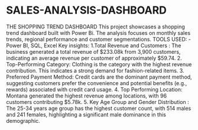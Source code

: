 # SALES-ANALYSIS-DASHBOARD


THE SHOPPING TREND DASHBOARD
This project showcases a shopping trend dashboard built with  Power Bi. The analysis focuses on monthly sales trends, regional performance and customer segmentations.
TOOLS USED: -Power BI, SQL, Excel
Key insights:
1.Total Revenue and Customers : The business generated a total revenue of $233.08k from 3,900 
customers, indicating an average revenue per customer of approximately $59.74.
2. Top-Performing Category: Clothing is the category with the highest revenue contribution. This 
indicates a strong demand for fashion-related items.
3. Preferred Payment Method: Credit cards are the dominant payment method, suggesting 
customers prefer the convenience and potential benefits (e.g., rewards) associated with credit 
card usage.
4. Top Performing Location: Montana generated the highest revenue among locations, with 96 
customers contributing $5.78k.
5. Key Age Group and Gender Distribution : The 25-34 years age group has the highest customer 
count, with 514 males and 241 females, highlighting a significant male dominance in this 
demographic.
